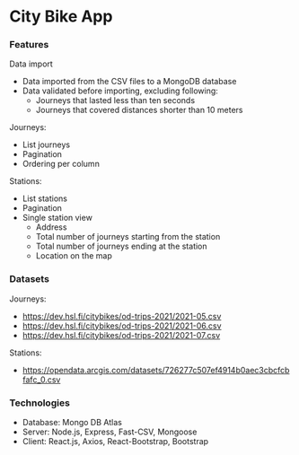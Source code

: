 # City Bike App

### Features

Data import
* Data imported from the CSV files to a MongoDB database
* Data validated before importing, excluding following:
  * Journeys that lasted less than ten seconds
  * Journeys that covered distances shorter than 10 meters

Journeys:
* List journeys
* Pagination
* Ordering per column

Stations:
* List stations
* Pagination
* Single station view
  * Address
  * Total number of journeys starting from the station
  * Total number of journeys ending at the station
  * Location on the map



### Datasets
Journeys: 
* https://dev.hsl.fi/citybikes/od-trips-2021/2021-05.csv
* https://dev.hsl.fi/citybikes/od-trips-2021/2021-06.csv
* https://dev.hsl.fi/citybikes/od-trips-2021/2021-07.csv

Stations:
* https://opendata.arcgis.com/datasets/726277c507ef4914b0aec3cbcfcbfafc_0.csv

### Technologies
* Database: Mongo DB Atlas
* Server: Node.js, Express, Fast-CSV, Mongoose
* Client: React.js, Axios, React-Bootstrap, Bootstrap



